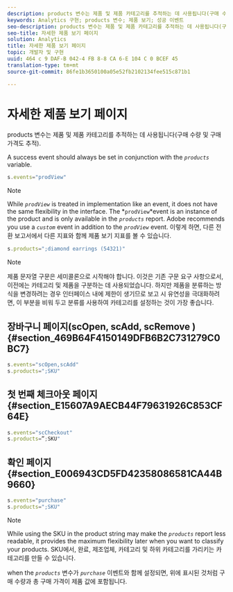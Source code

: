 ```yaml
---
description: products 변수는 제품 및 제품 카테고리를 추적하는 데 사용됩니다(구매 수량 및 구매 가격도 추적).
keywords: Analytics 구현; products 변수; 제품 보기; 성공 이벤트
seo-description: products 변수는 제품 및 제품 카테고리를 추적하는 데 사용됩니다(구매 수량 및 구매 가격도 추적).
seo-title: 자세한 제품 보기 페이지
solution: Analytics
title: 자세한 제품 보기 페이지
topic: 개발자 및 구현
uuid: 464 c 9 DAF-B 042-4 FB 8-8 CA 6-E 104 C 0 BCEF 45
translation-type: tm+mt
source-git-commit: 86fe1b3650100a05e52fb2102134fee515c871b1

---
```



# 자세한 제품 보기 페이지

products 변수는 제품 및 제품 카테고리를 추적하는 데 사용됩니다(구매 수량 및 구매 가격도 추적).

A success event should always be set in conjunction with the *`products`* variable.

```js
s.events="prodView"
```

>[!NOTE]
>
>While *`prodView`* is treated in implementation like an event, it does not have the same flexibility in the interface. The *`prodView`*event is an instance of the product and is only available in the *`products`* report. Adobe recommends you use a *`custom`* event in addition to the *`prodView`* event. 이렇게 하면, 다른 전환 보고서에서 다른 지표와 함께 제품 보기 지표를 볼 수 있습니다.

```js
s.products=";diamond earrings (54321)"
```

>[!NOTE]
>
>제품 문자열 구문은 세미콜론으로 시작해야 합니다. 이것은 기존 구문 요구 사항으로서, 이전에는 카테고리 및 제품을 구분하는 데 사용되었습니다. 하지만 제품을 분류하는 방식을 변경하려는 경우 인터페이스 내에 제한이 생기므로 보고 시 유연성을 극대화하려면, 이 부분을 비워 두고 분류를 사용하여 카테고리를 설정하는 것이 가장 좋습니다.

## 장바구니 페이지(scOpen, scAdd, scRemove ) {#section_469B64F4150149DFB6B2C731279C0BC7}

```js
s.events="scOpen,scAdd" 
s.products=";SKU" 
```

## 첫 번째 체크아웃 페이지 {#section_E15607A9AECB44F79631926C853CF64E}

```js
s.events="scCheckout" 
s.products=”;SKU" 
```

## 확인 페이지 {#section_E006943CD5FD42358086581CA44B9660}

```js
s.events="purchase" 
s.products=";SKU" 
```

>[!NOTE]
>
>While using the SKU in the product string may make the *`products`* report less readable, it provides the maximum flexibility later when you want to classify your products. SKU에서, 완료, 제조업체, 카테고리 및 하위 카테고리를 가리키는 카테고리를 만들 수 있습니다.

when the *`products`* 변수가 *`purchase`* 이벤트와 함께 설정되면, 위에 표시된 것처럼 구매 수량과 총 구매 가격이 제품 값에 포함됩니다.
